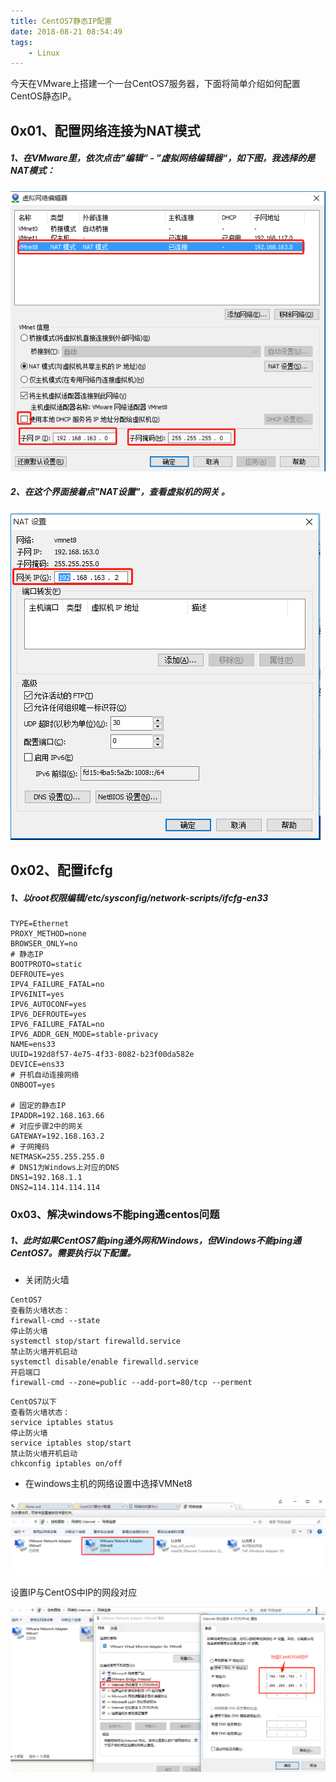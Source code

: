 ```yaml
---
title: CentOS7静态IP配置
date: 2018-08-21 08:54:49
tags:
	- Linux
---
```


今天在VMware上搭建一个一台CentOS7服务器，下面将简单介绍如何配置CentOS静态IP。

## 0x01、配置网络连接为NAT模式<!-- more -->

##### 1、在VMware里，依次点击”编辑“ - ”虚拟网络编辑器“，如下图，我选择的是NAT模式：

![](CentOS7静态IP配置/ipcfg-1.jpg)

##### 2、在这个界面接着点"NAT设置"，查看虚拟机的网关 。

![](CentOS7静态IP配置/ipcfg-2.jpg)



## 0x02、配置ifcfg

##### 1、以root权限编辑/etc/sysconfig/network-scripts/ifcfg-en33

```
TYPE=Ethernet
PROXY_METHOD=none
BROWSER_ONLY=no
# 静态IP
BOOTPROTO=static
DEFROUTE=yes
IPV4_FAILURE_FATAL=no
IPV6INIT=yes
IPV6_AUTOCONF=yes
IPV6_DEFROUTE=yes
IPV6_FAILURE_FATAL=no
IPV6_ADDR_GEN_MODE=stable-privacy
NAME=ens33
UUID=192d8f57-4e75-4f33-8082-b23f00da582e
DEVICE=ens33
# 开机自动连接网络
ONBOOT=yes

# 固定的静态IP
IPADDR=192.168.163.66
# 对应步骤2中的网关
GATEWAY=192.168.163.2
# 子网掩码
NETMASK=255.255.255.0
# DNS1为Windows上对应的DNS
DNS1=192.168.1.1 
DNS2=114.114.114.114
```



### 0x03、解决windows不能ping通centos问题

##### 1、此时如果CentOS7能ping通外网和Windows，但Windows不能ping通CentOS7。需要执行以下配置。

- 关闭防火墙

```
CentOS7
查看防火墙状态：
firewall-cmd --state
停止防火墙
systemctl stop/start firewalld.service
禁止防火墙开机启动
systemctl disable/enable firewalld.service
开启端口
firewall-cmd --zone=public --add-port=80/tcp --perment
```

```
CentOS7以下
查看防火墙状态：
service iptables status
停止防火墙
service iptables stop/start
禁止防火墙开机启动
chkconfig iptables on/off

```

- 在windows主机的网络设置中选择VMNet8 

![](CentOS7静态IP配置/win-1.jpg)

设置IP与CentOS中IP的网段对应

![](CentOS7静态IP配置/win-2.jpg)